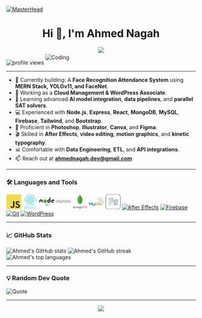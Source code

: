 [![MasterHead](https://i.imgur.com/qNFF2xG.jpg)](https://www.linkedin.com/in/ahmed-nagah)

<h1 align="center">Hi 👋, I'm Ahmed Nagah</h1>

<div align="center">
  <a href="https://github.com/Rez4-3yz/readme-typing-svg">
    <img src="https://readme-typing-svg.herokuapp.com?lines=💻+MERN+Stack+Engineer;📦+Cloud+Manager;🎨+Graphic+%26+UI/UX+Designer;🛠+WordPress+Expert;🎬+Video+Editor;&center=true&width=500&height=50">
  </a>
</div>

<img align="right" alt="Coding" width="400" src="https://github.com/yasir-shahzad/yasir-shahzad/blob/resources/media/programmer_animatoin.gif">

<p align="left"> <img src="https://komarev.com/ghpvc/?username=ahmednagah&label=Profile%20views&color=0e75b6&style=flat" alt="profile views" /> </p>

---

- 🔭 Currently building: A **Face Recognition Attendance System** using **MERN Stack, YOLOv11, and FaceNet**.
- 💼 Working as a **Cloud Management & WordPress Associate**.
- 🌱 Learning advanced **AI model integration**, **data pipelines**, and **parallel SAT solvers**.
- 💻 Experienced with **Node.js**, **Express**, **React**, **MongoDB**, **MySQL**, **Firebase**, **Tailwind**, and **Bootstrap**.
- 🎨 Proficient in **Photoshop**, **Illustrator**, **Canva**, and **Figma**.
- 🎬 Skilled in **After Effects**, **video editing**, **motion graphics**, and **kinetic typography**.
- 📊 Comfortable with **Data Engineering**, **ETL**, and **API integrations**.
- 📫 Reach out at **ahmednagah.dev@gmail.com**

---

### 🛠️ Languages and Tools

<p align="left">
  <a href="https://developer.mozilla.org/en-US/docs/Web/JavaScript"><img src="https://raw.githubusercontent.com/devicons/devicon/master/icons/javascript/javascript-original.svg" alt="JavaScript" width="40" height="40"/></a>
  <a href="https://reactjs.org/"><img src="https://raw.githubusercontent.com/devicons/devicon/master/icons/react/react-original-wordmark.svg" alt="React" width="40" height="40"/></a>
  <a href="https://nodejs.org/"><img src="https://raw.githubusercontent.com/devicons/devicon/master/icons/nodejs/nodejs-original-wordmark.svg" alt="Node.js" width="40" height="40"/></a>
  <a href="https://expressjs.com/"><img src="https://raw.githubusercontent.com/devicons/devicon/master/icons/express/express-original-wordmark.svg" alt="Express" width="40" height="40"/></a>
  <a href="https://www.mongodb.com/"><img src="https://raw.githubusercontent.com/devicons/devicon/master/icons/mongodb/mongodb-original-wordmark.svg" alt="MongoDB" width="40" height="40"/></a>
  <a href="https://www.mysql.com/"><img src="https://raw.githubusercontent.com/devicons/devicon/master/icons/mysql/mysql-original-wordmark.svg" alt="MySQL" width="40" height="40"/></a>
  <a href="https://www.adobe.com/products/photoshop.html"><img src="https://raw.githubusercontent.com/devicons/devicon/master/icons/photoshop/photoshop-line.svg" alt="Photoshop" width="40" height="40"/></a>
  <a href="https://www.adobe.com/products/aftereffects.html"><img src="https://cdn.worldvectorlogo.com/logos/adobe-after-effects-1.svg" alt="After Effects" width="40" height="40"/></a>
  <a href="https://firebase.google.com/"><img src="https://www.vectorlogo.zone/logos/firebase/firebase-icon.svg" alt="Firebase" width="40" height="40"/></a>
  <a href="https://git-scm.com/"><img src="https://www.vectorlogo.zone/logos/git-scm/git-scm-icon.svg" alt="Git" width="40" height="40"/></a>
  <a href="https://wordpress.org/"><img src="https://cdn.worldvectorlogo.com/logos/wordpress-blue.svg" alt="WordPress" width="40" height="40"/></a>
</p>

---

### 📈 GitHub Stats

![Ahmed's GitHub stats](https://github-readme-stats.vercel.app/api?username=ahmednagah&show_icons=true&theme=radical)
![Ahmed's GitHub streak](https://github-readme-streak-stats.herokuapp.com/?user=ahmednagah&theme=radical)
![Ahmed's top languages](https://github-readme-stats.vercel.app/api/top-langs/?username=ahmednagah&layout=compact&theme=radical)

---

### 💡 Random Dev Quote

![Quote](https://quotes-github-readme.vercel.app/api?type=horizontal&theme=tokyonight)

---

<p align="center">
     <img src="https://capsule-render.vercel.app/api?type=waving&color=gradient&height=100&section=footer"/>
</p>
